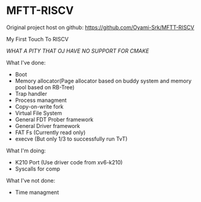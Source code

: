 # MFTT-RISCV

Original project host on github: https://github.com/Oyami-Srk/MFTT-RISCV

My First Touch To RISCV

*WHAT A PITY THAT OJ HAVE NO SUPPORT FOR CMAKE*

What I've done:

* Boot
* Memory allocator(Page allocator based on buddy system and memory pool based on RB-Tree)
* Trap handler
* Process managment
* Copy-on-write fork
* Virtual File System
* General FDT Prober framework
* General Driver framework
* FAT Fs (Currently read only)
* execve (But only 1/3 to successfully run TvT)

What I'm doing:
* K210 Port (Use driver code from xv6-k210)
* Syscalls for comp

What I've not done:
* Time managment
